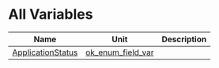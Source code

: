 # All Variables


| Name | Unit | Description |
|---|---|---|
| [ApplicationStatus](ok_enum_field_var.md#ApplicationStatus) | [ok_enum_field_var](ok_enum_field_var.md) |   |
